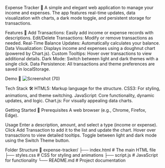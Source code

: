 Expense Tracker 💸
A simple and elegant web application to manage your income and expenses. The app features real-time updates, data visualization with charts, a dark mode toggle, and persistent storage for transactions.

Features 🚀
Add Transactions: Easily add income or expense records with descriptions.
Edit/Delete Transactions: Modify or remove transactions as needed.
Real-Time Balance Updates: Automatically calculates your balance.
Data Visualization: Displays income and expenses using a doughnut chart (powered by Chart.js).
Custom Tooltips: Hover over transactions to view additional details.
Dark Mode: Switch between light and dark themes with a single click.
Data Persistence: All transactions and theme preferences are saved in localStorage.

Demo 🎥 ![Screenshot (70)](https://github.com/user-attachments/assets/09c76d9b-f52a-403c-bbfb-dcc2ce45d7bc)


Tech Stack 🛠️
HTML5: Markup language for the structure.
CSS3: For styling, animations, and theme switching.
JavaScript: Core functionality, dynamic updates, and logic.
Chart.js: For visually appealing data charts.

Getting Started 🌟
Prerequisites
A web browser (e.g., Chrome, Firefox, Edge).

Usage
Enter a description, amount, and select a type (income or expense).
Click Add Transaction to add it to the list and update the chart.
Hover over transactions to view detailed tooltips.
Toggle between light and dark mode using the Switch Theme button.

Folder Structure 📂
expense-tracker/
├── index.html         # The main HTML file
├── styles.css         # CSS for styling and animations
├── script.js          # JavaScript for functionality
└── README.md          # Project documentation
